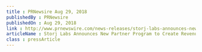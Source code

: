 ```yaml
---
title : PRNewsire Aug 29, 2018
publishedBy : PRNewsire
publishedOn : Aug 29, 2018
link : http://www.prnewswire.com/news-releases/storj-labs-announces-new-partner-program-to-create-revenue-opportunities-for-open-source-projects-and-companies-300703922.html?tc=eml_cleartime
articleName : Storj Labs Announces New Partner Program to Create Revenue Opportunities for Open Source Projects and Companies
class : pressArticle
---
```

